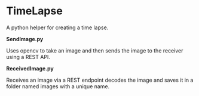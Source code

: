 # TimeLapse
A python helper for creating a time lapse.

**SendImage.py**

Uses opencv to take an image and then sends the image to the receiver using a REST API.

**ReceivedImage.py**

Receives an image via a REST endpoint decodes the image and saves it in a folder named images with a unique name.